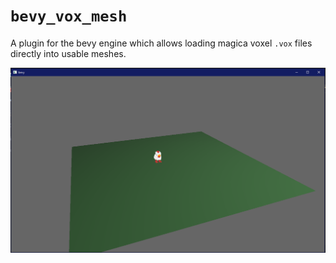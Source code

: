 
# `bevy_vox_mesh`

A plugin for the bevy engine which allows loading magica voxel `.vox` files directly into usable meshes. 

![demo screenshot](assets/screenshot.PNG)